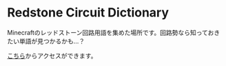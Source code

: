 # Redstone Circuit Dictionary

Minecraftのレッドストーン回路用語を集めた場所です。回路勢なら知っておきたい単語が見つかるかも...？

[こちら](https://kyouju-redstone.github.io/redstone-circuit-dictionary/)からアクセスができます。
